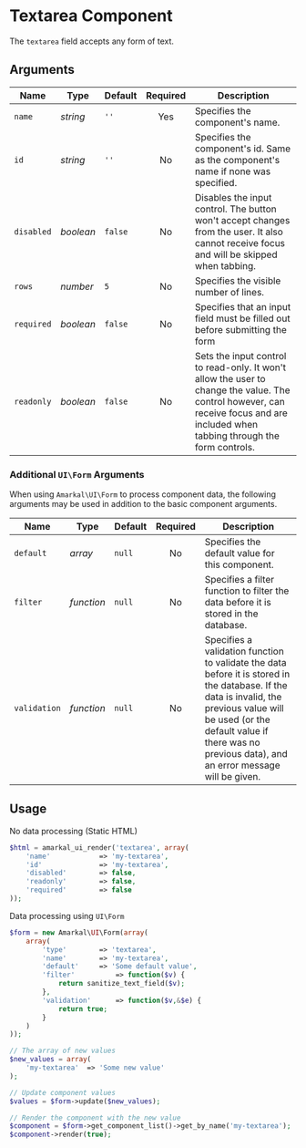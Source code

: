 # Textarea Component

The `textarea` field accepts any form of text.

## Arguments

Name | Type | Default | Required | Description
---|---|---|:---:|---
`name`|*string*|`''`|Yes|Specifies the component's name.
`id`|*string*|`''`|No|Specifies the component's id. Same as the component's name if none was specified.
`disabled`|*boolean*|`false`|No|Disables the input control. The button won't accept changes from the user. It also cannot receive focus and will be skipped when tabbing.
`rows`|*number*|`5`|No|Specifies the visible number of lines. 
`required`|*boolean*|`false`|No|Specifies that an input field must be filled out before submitting the form
`readonly`|*boolean*|`false`|No|Sets the input control to read-only. It won't allow the user to change the value. The control however, can receive focus and are included when tabbing through the form controls.

### Additional `UI\Form` Arguments

When using `Amarkal\UI\Form` to process component data, the following arguments may be used in addition to the basic component arguments.

Name | Type | Default | Required | Description
---|---|---|:---:|---
`default`|*array*|`null`|No|Specifies the default value for this component.
`filter`|*function*|`null`|No|Specifies a filter function to filter the data before it is stored in the database.
`validation`|*function*|`null`|No|Specifies a validation function to validate the data before it is stored in the database. If the data is invalid, the previous value will be used (or the default value if there was no previous data), and an error message will be given.

## Usage

No data processing (Static HTML)

```php
$html = amarkal_ui_render('textarea', array(
    'name'            => 'my-textarea',
    'id'              => 'my-textarea',
    'disabled'        => false,
    'readonly'        => false,
    'required'        => false
));
```

Data processing using `UI\Form`

```php
$form = new Amarkal\UI\Form(array(
    array(
        'type'        => 'textarea',
        'name'        => 'my-textarea',
        'default'     => 'Some default value',
        'filter'          => function($v) {
            return sanitize_text_field($v);
        },
        'validation'      => function($v,&$e) {
            return true;
        }
    )
));

// The array of new values
$new_values = array(
    'my-textarea'  => 'Some new value'
);

// Update component values
$values = $form->update($new_values);

// Render the component with the new value
$component = $form->get_component_list()->get_by_name('my-textarea');
$component->render(true);
```